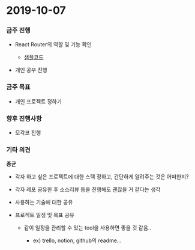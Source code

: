 # 2019-10-07

### 금주 진행

- React Router의 역할 및 기능 확인

  - [샘플코드](https://codesandbox.io/s/laughing-rain-3j34g)

- 개인 공부 진행

### 금주 목표

- 개인 프로젝트 정하기

### 향후 진행사항

- 모각코 진행

### 기타 의견

<b>종균</b>

- 각자 하고 싶은 프로젝트에 대한 스택 정하고, 간단하게 알려주는 것은 어떠한지?

- 각자 레포 공유한 후 소스리뷰 등을 진행해도 괜찮을 거 같다는 생각

- 사용하는 기술에 대한 공유

- 프로젝트 일정 및 목표 공유

  - 같이 일정을 관리할 수 있는 tool을 사용하면 좋을 것 같음..

    - ex) trello, notion, github의 readme...
